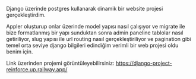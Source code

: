 Django üzerinde postgres kullanarak dinamik bir website projesi gerçekleştirdim. 

Appler oluşturup onlar üzerinde model yapısı nasıl çalışıyor ve migrate ile bize formatlanmış bir yapı sunduktan sonra admin paneline tablolar nasıl getiriliyor, slug yapısı ile url routing nasıl gerçekleştiriliyor ve pagination gibi temel orta seviye django bilgileri edindiğim verimli bir web projesi oldu benim için. 

Link üzerinden projemi görüntüleyebilirsiniz: https://django-project-reinforce.up.railway.app/
